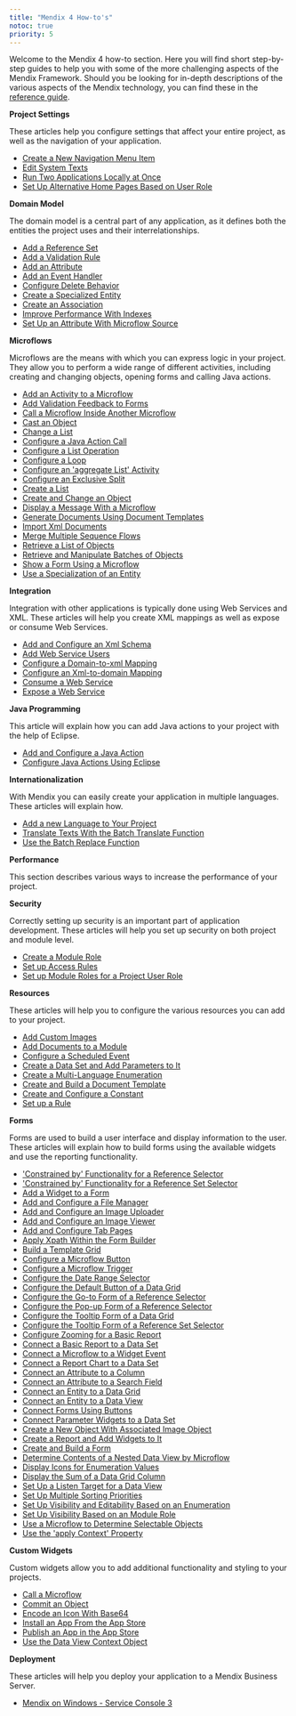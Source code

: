 ```yaml
---
title: "Mendix 4 How-to's"
notoc: true
priority: 5
---
```

Welcome to the Mendix 4 how-to section. Here you will find short step-by-step guides to help you with some of the more challenging aspects of the Mendix Framework. Should you be looking for in-depth descriptions of the various aspects of the Mendix technology, you can find these in the [reference guide](/refguide4/).

**Project Settings**

These articles help you configure settings that affect your entire project, as well as the navigation of your application.

*   [Create a New Navigation Menu Item](create-a-new-navigation-menu-item)
*   [Edit System Texts](edit-system-texts)
*   [Run Two Applications Locally at Once](run-two-applications-locally-at-once)
*   [Set Up Alternative Home Pages Based on User Role](set-up-alternative-home-pages-based-on-user-role)

**Domain Model**

The domain model is a central part of any application, as it defines both the entities the project uses and their interrelationships.

*   [Add a Reference Set](add-a-reference-set)
*   [Add a Validation Rule](add-a-validation-rule)
*   [Add an Attribute](add-an-attribute)
*   [Add an Event Handler](add-an-event-handler)
*   [Configure Delete Behavior](configure-delete-behavior)
*   [Create a Specialized Entity](create-a-specialized-entity)
*   [Create an Association](create-an-association)
*   [Improve Performance With Indexes](improve-performance-with-indexes)
*   [Set Up an Attribute With Microflow Source](set-up-an-attribute-with-microflow-source)

**Microflows**

Microflows are the means with which you can express logic in your project. They allow you to perform a wide range of different activities, including creating and changing objects, opening forms and calling Java actions.

*   [Add an Activity to a Microflow](add-an-activity-to-a-microflow)
*   [Add Validation Feedback to Forms](add-validation-feedback-to-forms)
*   [Call a Microflow Inside Another Microflow](call-a-microflow-inside-another-microflow)
*   [Cast an Object](cast-an-object)
*   [Change a List](change-a-list)
*   [Configure a Java Action Call](configure-a-java-action-call)
*   [Configure a List Operation](configure-a-list-operation)
*   [Configure a Loop](configure-a-loop)
*   [Configure an 'aggregate List' Activity](configure-an-aggregate-list-activity)
*   [Configure an Exclusive Split](configure-an-exclusive-split)
*   [Create a List](create-a-list)
*   [Create and Change an Object](create-and-change-an-object)
*   [Display a Message With a Microflow](display-a-message-with-a-microflow)
*   [Generate Documents Using Document Templates](generate-documents-using-document-templates)
*   [Import Xml Documents](import-xml-documents)
*   [Merge Multiple Sequence Flows](merge-multiple-sequence-flows)
*   [Retrieve a List of Objects](retrieve-a-list-of-objects)
*   [Retrieve and Manipulate Batches of Objects](retrieve-and-manipulate-batches-of-objects)
*   [Show a Form Using a Microflow](show-a-form-using-a-microflow)
*   [Use a Specialization of an Entity](use-a-specialization-of-an-entity)

**Integration**

Integration with other applications is typically done using Web Services and XML. These articles will help you create XML mappings as well as expose or consume Web Services.

*   [Add and Configure an Xml Schema](add-and-configure-an-xml-schema)
*   [Add Web Service Users](add-web-service-users)
*   [Configure a Domain-to-xml Mapping](configure-a-domain-to-xml-mapping)
*   [Configure an Xml-to-domain Mapping](configure-an-xml-to-domain-mapping)
*   [Consume a Web Service](consume-a-web-service)
*   [Expose a Web Service](expose-a-web-service)

**Java Programming**

This article will explain how you can add Java actions to your project with the help of Eclipse.

*   [Add and Configure a Java Action](add-and-configure-a-java-action)
*   [Configure Java Actions Using Eclipse](configure-java-actions-using-eclipse)

**Internationalization**

With Mendix you can easily create your application in multiple languages. These articles will explain how.

*   [Add a new Language to Your Project](add-a-new-language-to-your-project)
*   [Translate Texts With the Batch Translate Function](translate-texts-with-the-batch-translate-function)
*   [Use the Batch Replace Function](use-the-batch-replace-function)

**Performance**

This section describes various ways to increase the performance of your project.

**Security**

Correctly setting up security is an important part of application development. These articles will help you set up security on both project and module level.

*   [Create a Module Role](create-a-module-role)
*   [Set up Access Rules](set-up-access-rules)
*   [Set up Module Roles for a Project User Role](set-up-module-roles-for-a-project-user-role)

**Resources**

These articles will help you to configure the various resources you can add to your project.

*   [Add Custom Images](add-custom-images)
*   [Add Documents to a Module](add-documents-to-a-module)
*   [Configure a Scheduled Event](configure-a-scheduled-event)
*   [Create a Data Set and Add Parameters to It](create-a-data-set-and-add-parameters-to-it)
*   [Create a Multi-Language Enumeration](create-a-multi-language-enumeration)
*   [Create and Build a Document Template](create-and-build-a-document-template)
*   [Create and Configure a Constant](create-and-configure-a-constant)
*   [Set up a Rule](set-up-a-rule)

**Forms**

Forms are used to build a user interface and display information to the user. These articles will explain how to build forms using the available widgets and use the reporting functionality.

*   ['Constrained by' Functionality for a Reference Selector](constrained-by-functionality-for-a-reference-selector)
*   ['Constrained by' Functionality for a Reference Set Selector](constrained-by-functionality-for-a-reference-set-selector)
*   [Add a Widget to a Form](add-a-widget-to-a-form)
*   [Add and Configure a File Manager](add-and-configure-a-file-manager)
*   [Add and Configure an Image Uploader](add-and-configure-an-image-uploader)
*   [Add and Configure an Image Viewer](add-and-configure-an-image-viewer)
*   [Add and Configure Tab Pages](add-and-configure-tab-pages)
*   [Apply Xpath Within the Form Builder](apply-xpath-within-the-form-builder)
*   [Build a Template Grid](build-a-template-grid)
*   [Configure a Microflow Button](configure-a-microflow-button)
*   [Configure a Microflow Trigger](configure-a-microflow-trigger)
*   [Configure the Date Range Selector](configure-the-date-range-selector)
*   [Configure the Default Button of a Data Grid](configure-the-default-button-of-a-data-grid)
*   [Configure the Go-to Form of a Reference Selector](configure-the-go-to-form-of-a-reference-selector)
*   [Configure the Pop-up Form of a Reference Selector](configure-the-pop-up-form-of-a-reference-selector)
*   [Configure the Tooltip Form of a Data Grid](configure-the-tooltip-form-of--a-data-grid)
*   [Configure the Tooltip Form of a Reference Set Selector](configure-the-tooltip-form-of-a-reference-set-selector)
*   [Configure Zooming for a Basic Report](configure-zooming-for-a-basic-report)
*   [Connect a Basic Report to a Data Set](connect-a-basic-report-to-a-data-set)
*   [Connect a Microflow to a Widget Event](connect-a-microflow-to-a-widget-event)
*   [Connect a Report Chart to a Data Set](connect-a-report-chart-to-a-data-set)
*   [Connect an Attribute to a Column](connect-an-attribute-to-a-column)
*   [Connect an Attribute to a Search Field](connect-an-attribute-to-a-search-field)
*   [Connect an Entity to a Data Grid](connect-an-entity-to-a-data-grid)
*   [Connect an Entity to a Data View](connect-an-entity-to-a-data-view)
*   [Connect Forms Using Buttons](connect-forms-using-buttons)
*   [Connect Parameter Widgets to a Data Set](connect-parameter-widgets-to-a-data-set)
*   [Create a New Object With Associated Image Object](create-a-new-object-with-associated-image-object)
*   [Create a Report and Add Widgets to It](create-a-report-and-add-widgets-to-it)
*   [Create and Build a Form](create-and-build-a-form)
*   [Determine Contents of a Nested Data View by Microflow](determine-contents-of-a-nested-data-view-by-microflow)
*   [Display Icons for Enumeration Values](display-icons-for-enumeration-values)
*   [Display the Sum of a Data Grid Column](display-the-sum-of-a-data-grid-column)
*   [Set Up a Listen Target for a Data View](set-up-a-listen-target-for-a-data-view)
*   [Set Up Multiple Sorting Priorities](set-up-multiple-sorting-priorities)
*   [Set Up Visibility and Editability Based on an Enumeration](set-up-visibility-and-editability-based-on-an-enumeration)
*   [Set Up Visibility Based on an Module Role](set-up-visibility-based-on-an-module-role)
*   [Use a Microflow to Determine Selectable Objects](use-a-microflow-to-determine-selectable-objects)
*   [Use the 'apply Context' Property](use-the-apply-context-property)

**Custom Widgets**

Custom widgets allow you to add additional functionality and styling to your projects.

*   [Call a Microflow](call-a-microflow)
*   [Commit an Object](commit-an-object)
*   [Encode an Icon With Base64](encode-an-icon-with-base64)
*   [Install an App From the App Store](install-an-app-from-the-appstore)
*   [Publish an App in the App Store](publish-an-app-in-the-appstore)
*   [Use the Data View Context Object](use-the-data-view-context-object)

**Deployment**

These articles will help you deploy your application to a Mendix Business Server.

*   [Mendix on Windows - Service Console 3](mendix-on-windows---service-console-3)
